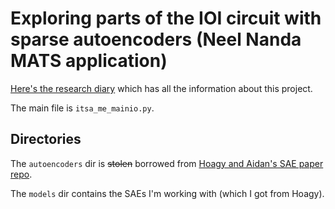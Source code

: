 # Exploring parts of the IOI circuit with sparse autoencoders (Neel Nanda MATS application)
[Here's the research diary](https://docs.google.com/document/d/1fLUjUzk5Bze8ZCqosTb31Inixv8KaV6hiHFscr36nJ0/edit)
which has all the information about this project.

The main file is `itsa_me_mainio.py`.

## Directories
The `autoencoders` dir is ~~stolen~~ borrowed from [Hoagy and Aidan's SAE paper repo](https://github.com/HoagyC/sparse_coding/tree/301a7cce582a2a38c3e8f8cd6a4054b1eb0df402).

The `models` dir contains the SAEs I'm working with (which I got from Hoagy).
